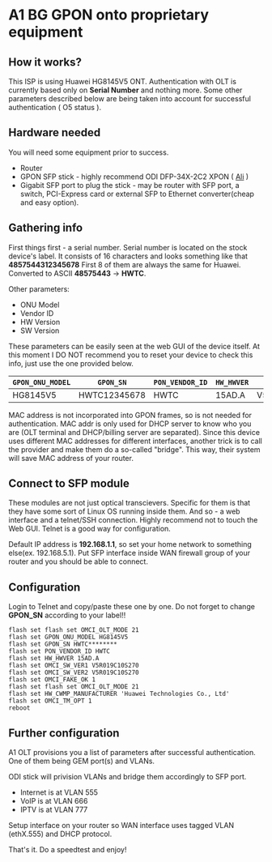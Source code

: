 # A1 BG GPON onto proprietary equipment

## How it works?
This ISP is using Huawei HG8145V5 ONT. 
Authentication with OLT is currently based only on **Serial Number** and nothing more.
Some other parameters described below are being taken into account for successful authentication ( O5 status ).

## Hardware needed
You will need some equipment prior to success.
- Router
- GPON SFP stick - highly recommend ODI DFP-34X-2C2 XPON ( [Ali](https://www.aliexpress.com/item/1005003515662920.html) )
- Gigabit SFP port to plug the stick - may be router with SFP port, a switch, PCI-Express card or external SFP to Ethernet converter(cheap and easy option).

## Gathering info
First things first - a serial number. Serial number is located on the stock device's label. It consists of 16 characters and looks something like that **4857544312345678**
First 8 of them are always the same for Huawei. Converted to ASCII **48575443** -> **HWTC**.

Other parameters:
- ONU Model
- Vendor ID
- HW Version
- SW Version

These parameters can be easily seen at the web GUI of the device itself.
At this moment I DO NOT recommend you to reset your device to check this info, just use the one provided below.

| `GPON_ONU_MODEL` | `GPON_SN`    |`PON_VENDOR_ID` | `HW_HWVER`      | `OMCI_SW_VER`    |
|------------------|--------------|----------------|-----------------|------------------|
| HG8145V5         | HWTC12345678 | HWTC           | 15AD.A          | V5R019C10S270    |

MAC address is not incorporated into GPON frames, so is not needed for authentication. MAC addr is only used for DHCP server to know who you are (OLT terminal and DHCP/billing server are separated).
Since this device uses different MAC addresses for different interfaces, another trick is to call the provider and make them do a so-called "bridge". This way, their system will save MAC address of your router.

## Connect to SFP module
These modules are not just optical transcievers. Specific for them is that they have some sort of Linux OS running inside them. And so - a web interface and a telnet/SSH connection. Highly recommend not to touch the Web GUI. Telnet is a good way for configuration.

Default IP address is **192.168.1.1**, so set your home network to something else(ex. 192.168.5.1). Put SFP interface inside WAN firewall group of your router and you should be able to connect.

## Configuration
Login to Telnet and copy/paste these one by one. Do not forget to change **GPON_SN** according to your label!!
```
flash set flash set OMCI_OLT_MODE 21
flash set GPON_ONU_MODEL HG8145V5
flash set GPON_SN HWTC********
flash set PON_VENDOR_ID HWTC
flash set HW_HWVER 15AD.A
flash set OMCI_SW_VER1 V5R019C10S270
flash set OMCI_SW_VER2 V5R019C10S270
flash set OMCI_FAKE_OK 1
flash set flash set OMCI_OLT_MODE 21
flash set HW_CWMP_MANUFACTURER 'Huawei Technologies Co., Ltd'
flash set OMCI_TM_OPT 1
reboot
```

## Further configuration
A1 OLT provisions you a list of parameters after successful authentication. One of them being GEM port(s) and VLANs.

ODI stick will privision VLANs and bridge them accordingly to SFP port.
- Internet is at VLAN 555
- VoIP is at VLAN 666
- IPTV is at VLAN 777

Setup interface on your router so WAN interface uses tagged VLAN (ethX.555) and DHCP protocol.

That's it. Do a speedtest and enjoy!